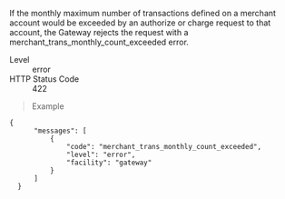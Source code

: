<div class="method-area">
  <div class="method-copy">
    <div class="method-copy-padding">
      <p>If the monthly maximum number of transactions defined on a merchant account would be exceeded by an authorize or charge request to that account, the Gateway rejects the request with a <span class="code-green">merchant_trans_monthly_count_exceeded</span> error.</p>
      <dl class="dl-horizontal">
        <dt>Level</dt>
        <dd>error</dd>
        <dt>HTTP Status Code</dt>
        <dd>422</dd>
      </dl>
    </div>
  </div>
  <blockquote><p>Example</p></blockquote>

  <pre><code class="json">{
      "messages": [
          {
              "code": "merchant_trans_monthly_count_exceeded",
              "level": "error",
              "facility": "gateway"
          }
      ]
  }</code>
  </pre>
</div>
